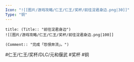 ```yaml
---
Icon: "![[图片/游戏攻略/仁王/仁王/奖杯/前往淀君身边.png|30]]"
Type: "铜"
---
```

```ad-common-bronze-trophy
title: (Title:: "前往淀君身边")
![[图片/游戏攻略/仁王/仁王/奖杯/前往淀君身边.png|100]]

(Comment:: "完成「怨恨奔流」。")
```

#仁王/仁王/奖杯/DLC/元和偃武 #奖杯 #铜
